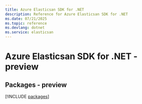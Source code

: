 ```yaml
---
title: Azure Elasticsan SDK for .NET
description: Reference for Azure Elasticsan SDK for .NET
ms.date: 07/21/2025
ms.topic: reference
ms.devlang: dotnet
ms.service: elasticsan
---
```

# Azure Elasticsan SDK for .NET - preview
## Packages - preview
[!INCLUDE [packages](elasticsan-index.md)]